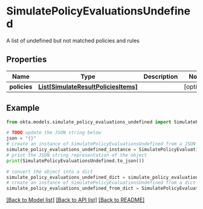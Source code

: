 # SimulatePolicyEvaluationsUndefined

A list of undefined but not matched policies and rules

## Properties

Name | Type | Description | Notes
------------ | ------------- | ------------- | -------------
**policies** | [**List[SimulateResultPoliciesItems]**](SimulateResultPoliciesItems.md) |  | [optional] 

## Example

```python
from okta.models.simulate_policy_evaluations_undefined import SimulatePolicyEvaluationsUndefined

# TODO update the JSON string below
json = "{}"
# create an instance of SimulatePolicyEvaluationsUndefined from a JSON string
simulate_policy_evaluations_undefined_instance = SimulatePolicyEvaluationsUndefined.from_json(json)
# print the JSON string representation of the object
print(SimulatePolicyEvaluationsUndefined.to_json())

# convert the object into a dict
simulate_policy_evaluations_undefined_dict = simulate_policy_evaluations_undefined_instance.to_dict()
# create an instance of SimulatePolicyEvaluationsUndefined from a dict
simulate_policy_evaluations_undefined_from_dict = SimulatePolicyEvaluationsUndefined.from_dict(simulate_policy_evaluations_undefined_dict)
```
[[Back to Model list]](../README.md#documentation-for-models) [[Back to API list]](../README.md#documentation-for-api-endpoints) [[Back to README]](../README.md)


